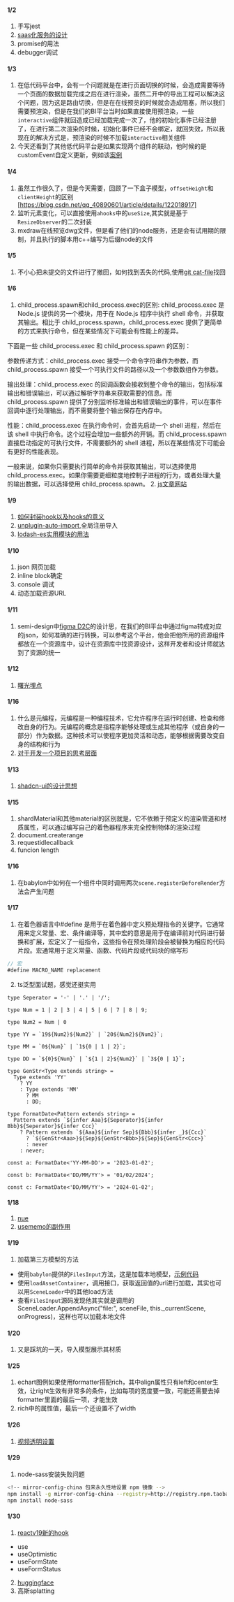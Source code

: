 #### 1/2

1. 手写jest
2. [saas化服务的设计](https://mp.weixin.qq.com/s/inF6TQjDKFcD7fef2c7rbQ)
3. promise的用法
4. debugger调试

#### 1/3
1. 在低代码平台中，会有一个问题就是在进行页面切换的时候，会造成需要等待一个页面的数据加载完成之后在进行渲染，虽然二开中的导出工程可以解决这个问题，因为这是路由切换，但是在在线预览的时候就会造成阻塞，所以我们需要预渲染，但是在我们的BI平台当时如果直接使用预渲染，一些`interactive`组件就回造成已经加载完成一次了，他的初始化事件已经注册了，在进行第二次渲染的时候，初始化事件已经不会绑定，就回失效，所以我现在的解决方式是，预渲染的时候不加载`interactive`相关组件
2. 今天还看到了其他低代码平台是如果实现两个组件的联动，他时候的是customEvent自定义更新，例如该[案例](https://mp.weixin.qq.com/s/eHYEk7mEKR6mWOn3p_2Fvg)

#### 1/4
1. 虽然工作很久了，但是今天需要，回顾了一下盒子模型，`offsetHeight`和`clientHeight`的区别[https://blog.csdn.net/qq_40890601/article/details/122018917]
2. 监听元素变化，可以直接使用`ahooks`中的`useSize`,其实就是基于`ResizeObserver`的二次封装
3. mxdraw在线预览dwg文件，但是看了他们的node服务，还是会有试用期的限制，并且执行的脚本用c++编写为后缀node的文件

#### 1/5
1. 不小心把未提交的文件进行了撤回，如何找到丢失的代码,使用[git cat-file](https://www.cnblogs.com/wang1229/p/16412331.html)找回

#### 1/6
1. child_process.spawn和child_process.exec的区别:
child_process.exec 是 Node.js 提供的另一个模块，用于在 Node.js 程序中执行 shell 命令，并获取其输出。相比于 child_process.spawn，child_process.exec 提供了更简单的方式来执行命令，但在某些情况下可能会有性能上的差异。

下面是一些 child_process.exec 和 child_process.spawn 的区别：

参数传递方式：child_process.exec 接受一个命令字符串作为参数，而 child_process.spawn 接受一个可执行文件的路径以及一个参数数组作为参数。

输出处理：child_process.exec 的回调函数会接收到整个命令的输出，包括标准输出和错误输出，可以通过解析字符串来获取需要的信息。而 child_process.spawn 提供了分别监听标准输出和错误输出的事件，可以在事件回调中逐行处理输出，而不需要将整个输出保存在内存中。

性能：child_process.exec 在执行命令时，会首先启动一个 shell 进程，然后在该 shell 中执行命令。这个过程会增加一些额外的开销。而 child_process.spawn 直接启动指定的可执行文件，不需要额外的 shell 进程，所以在某些情况下可能会有更好的性能表现。

一般来说，如果你只需要执行简单的命令并获取其输出，可以选择使用 child_process.exec。如果你需要更细粒度地控制子进程的行为，或者处理大量的输出数据，可以选择使用 child_process.spawn。
2. [js文章网站](https://javascript.sumankunwar.com.np/en/design-patterns/)

#### 1/9
1. [如何封装hook以及hooks的意义](https://mp.weixin.qq.com/s/VmEmpO9Kpy1oetimWQFAPQ)
2. [unplugin-auto-import](https://github.com/unplugin/unplugin-auto-import?tab=readme-ov-file),全局注册导入
3. [lodash-es实用模块的用法](https://www.lodashjs.com/docs/lodash.attempt)

#### 1/10
1. json  网页加载
2. inline block确定
3. console 调试
4. 动态加载资源URL

#### 1/11
1. semi-design中[figma D2C](https://semi.design/code/zh-CN/uikit/figma-usage)的设计思，在我们的BI平台中通过figma转成对应的json，如何准确的进行转换，可以参考这个平台，他会把他所用的资源组件都放在一个资源库中，设计在资源库中找资源设计，这样开发者和设计师就达到了资源的统一

#### 1/12
1. [曙光埋点](https://zhuanlan.zhihu.com/p/613981522)



#### 1/16
1. 什么是元编程，元编程是一种编程技术，它允许程序在运行时创建、检查和修改自身的行为。元编程的概念是指程序能够处理或生成其他程序（或自身的一部分）作为数据。这种技术可以使程序更加灵活和动态，能够根据需要改变自身的结构和行为
2. [对于开发一个项目的思考层面](https://mp.weixin.qq.com/s/H35TyoyHK8QLj9vdFmoR7A)

#### 1/13
1. [shadcn-ui的设计思想](https://mp.weixin.qq.com/s?__biz=Mzk0MDMwMzQyOA==&mid=2247499762&idx=1&sn=7291a784d47ba5f603b4c6dbe5837e74&chksm=c2e10ad9f59683cfdc29e6760c78dabf8053c9a60c32aa7920e5e30966459423f9f83794dcbe#rd)

#### 1/15
1. shardMaterial和其他material的区别就是，它不依赖于预定义的渲染管道和材质属性，可以通过编写自己的着色器程序来完全控制物体的渲染过程
2. document.createrange
3. requestidlecallback
4. funcion length


#### 1/16
1. 在babylon中如何在一个组件中同时调用两次`scene.registerBeforeRender`方法会产生问题

#### 1/17
1. 在着色器语言中#define 是用于在着色器中定义预处理指令的关键字。它通常用来定义常量、宏、条件编译等，其中宏的意思是用于在编译前对代码进行替换和扩展，宏定义了一组指令，这些指令在预处理阶段会被替换为相应的代码片段。宏通常用于定义常量、函数、代码片段或代码块的缩写形
``` js
// 宏
#define MACRO_NAME replacement
```
2. ts泛型面试题，感觉还挺实用
```
type Seperator = '-' | '.' | '/';

type Num = 1 | 2 | 3 | 4 | 5 | 6 | 7 | 8 | 9;

type Num2 = Num | 0

type YY = `19${Num2}${Num2}` | `20${Num2}${Num2}`;

type MM = `0${Num}` | `1${0 | 1 | 2}`;

type DD = `${0}${Num}` | `${1 | 2}${Num2}` | `3${0 | 1}`;

type GenStr<Type extends string> = 
  Type extends 'YY'
    ? YY
    : Type extends 'MM'
      ? MM
      : DD;

type FormatDate<Pattern extends string> = 
  Pattern extends `${infer Aaa}${Seperator}${infer Bbb}${Seperator}${infer Ccc}`
    ? Pattern extends `${Aaa}${infer Sep}${Bbb}${infer _}${Ccc}`
      ? `${GenStr<Aaa>}${Sep}${GenStr<Bbb>}${Sep}${GenStr<Ccc>}`
      : never
    : never;

const a: FormatDate<'YY-MM-DD'> = '2023-01-02';

const b: FormatDate<'DD/MM/YY'> = '01/02/2024';

const c: FormatDate<'DD/MM/YY'> = '2024-01-02';
```

#### 1/18
1. [nue](https://mp.weixin.qq.com/s?__biz=MzAxMTMyOTk3MA==&mid=2456454770&idx=1&sn=cb82bcab76c54148618f2a838ccda853&chksm=8cdceeafbbab67b95345bfcdc5011218fe71afd44aaee9db028ff6a7648ebb521e6bfd6e2f9c#rd)
2. [usememo的副作用](https://mp.weixin.qq.com/s/aQclSEHFER-Tsr2LaYtm-A)

#### 1/19
1. 加载第三方模型的方法
 - 使用`babylon`提供的`FilesInput`方法，这是加载本地模型，[示例代码](https://github.com/ZoeLeee/UploadLocalModel)
 - 使用`loadAssetContainer`，调用接口，获取返回值的url进行加载，其实也可以用`SceneLoader`中的其他load方法
 - 查看`FilesInput`源码发现他其实就是调用的SceneLoader.AppendAsync("file:", sceneFile, this._currentScene, onProgress)，这样也可以加载本地文件

#### 1/20
1. 又是踩坑的一天，导入模型展示其材质

#### 1/25
1. echart图例如果使用formatter搭配rich，其中align属性只有left和center生效，让right生效有非常多的条件，比如每项的宽度要一致，可能还需要去掉formatter里面的最后一项，才能生效
2. rich中的属性值，最后一个还设置不了width

#### 1/26
1. [视频透明设置](https://mp.weixin.qq.com/s?__biz=MjM5MTA1MjAxMQ==&mid=2651268913&idx=1&sn=5cff163a8f7bd3085052f5264baeb99c&chksm=bd48feb58a3f77a3687252439442bc9a822833e4733d1ea5849abb8e205caf88f44d37b1c87b#rd)

#### 1/29
1. node-sass安装失败问题
 ```bash
 <!-- mirror-config-china 包来永久性地设置 npm 镜像 -->
npm install -g mirror-config-china --registry=http://registry.npm.taobao.org
npm install node-sass
 ```

#### 1/30
1. [reactv19新的hook](https://mp.weixin.qq.com/s?__biz=Mzg5ODA5NTM1Mw==&mid=2247501699&idx=1&sn=578d12b23bb6dd11afd75071277c5f36&chksm=c1557fe498fc5787393bd4e9899fbe9e85631e2cd8f13991911acde5707fe98b8f581103ef47&scene=126&sessionid=1706594415#rd)
- use
- useOptimistic
- useFormState
- useFormStatus
2. [huggingface](https://huggingface.co/spaces)
3. 高斯splatting

